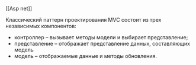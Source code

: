 [[Asp net]]

Классический паттерн проектирования MVC состоит из трех независимых компонентов: 
- контроллер – вызывает методы модели и выбирает представление; 
- представление – отображает представление данных, составляющих модель
- модель – отображаемые данные и методы обновления.
